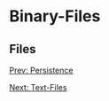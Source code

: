 # Binary-Files
## Files

[](.md)

[Prev: Persistence](Persistence.md)

[Next: Text-Files](Text-Files.md)
